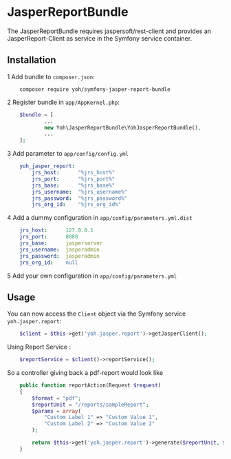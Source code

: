 # JasperReportBundle

The JasperReportBundle requires jaspersoft/rest-client and provides an JasperReport-Client as service in the Symfony service container.

## Installation

1 Add bundle to <code>composer.json</code>:
```shel
    composer require yoh/symfony-jasper-report-bundle
```
2 Register bundle in <code>app/AppKernel.php</code>:
```php
    $bundle = [
            ...
    		new Yoh\JasperReportBundle\YohJasperReportBundle(),
            ...
    ];
```
3 Add parameter to <code>app/config/config.yml</code>
```yml
    yoh_jasper_report:
        jrs_host:      "%jrs_host%"
        jrs_port:      "%jrs_port%"
        jrs_base:      "%jrs_base%"
        jrs_username:  "%jrs_username%"
        jrs_password:  "%jrs_password%"
        jrs_org_id:    "%jrs_org_id%"
```
4 Add a dummy configuration in <code>app/config/parameters.yml.dist</code>
```yml
    jrs_host:      127.0.0.1
    jrs_port:      8080
    jrs_base:      jasperserver
    jrs_username:  jasperadmin
    jrs_password:  jasperadmin
    jrs_org_id:    null
```
5 Add your own configuration in <code>app/config/parameters.yml</code>

## Usage

You can now access the <code>Client</code> object via the Symfony service <code>yoh.jasper.report</code>:
```php
    $client = $this->get('yoh.jasper.report')->getJasperClient();
```
Using Report Service :
```php
    $reportService = $client()->reportService();
```

So a controller giving back a pdf-report would look like
```php
    public function reportAction(Request $request)
    {
    	$format = "pdf";
        $reportUnit = "/reports/sampleReport";
        $params = array(
            "Custom Label 1" => "Custom Value 1",
            "Custom Label 2" => "Custom Value 2"
        );

        return $this->get('yoh.jasper.report')->generate($reportUnit, $format, $parameters);
    }
```
